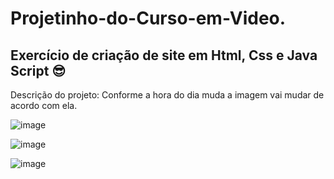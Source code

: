 # Projetinho-do-Curso-em-Video.
## Exercício de criação de site em Html, Css e Java Script 😎

Descrição do projeto: Conforme a hora do dia muda a imagem vai mudar de acordo com ela.




![image](https://user-images.githubusercontent.com/74679398/125697979-d518f37e-4010-4c3f-b757-7a13226e122e.png)


![image](https://user-images.githubusercontent.com/74679398/125698102-02770726-62c3-4026-a314-ebd3e3ea19b2.png)


![image](https://user-images.githubusercontent.com/74679398/125698221-2a0c271d-1e8a-4e8a-99f1-5dbd1c9ed627.png)

